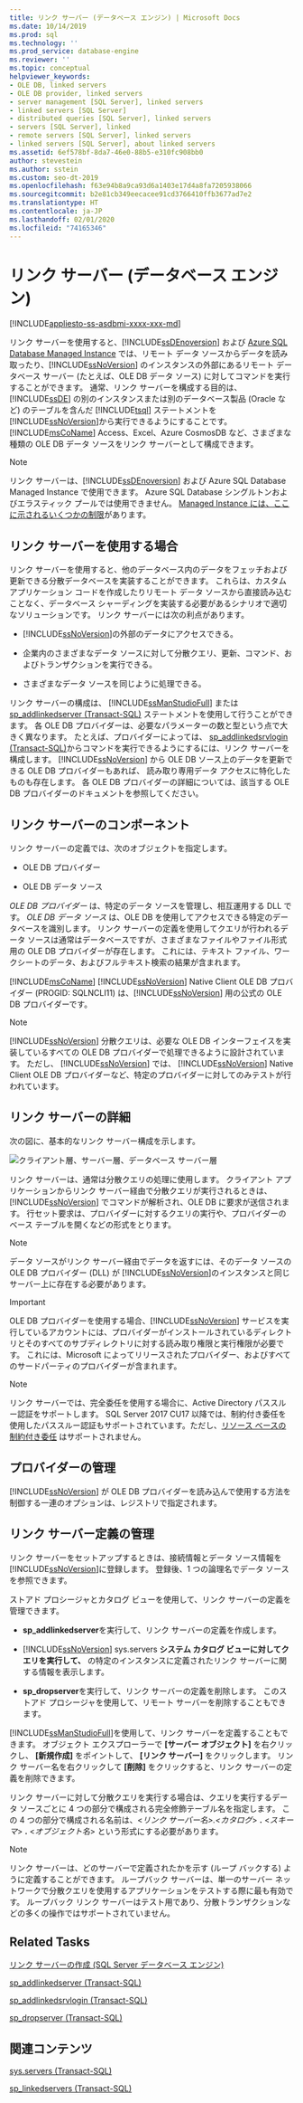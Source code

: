 ```yaml
---
title: リンク サーバー (データベース エンジン) | Microsoft Docs
ms.date: 10/14/2019
ms.prod: sql
ms.technology: ''
ms.prod_service: database-engine
ms.reviewer: ''
ms.topic: conceptual
helpviewer_keywords:
- OLE DB, linked servers
- OLE DB provider, linked servers
- server management [SQL Server], linked servers
- linked servers [SQL Server]
- distributed queries [SQL Server], linked servers
- servers [SQL Server], linked
- remote servers [SQL Server], linked servers
- linked servers [SQL Server], about linked servers
ms.assetid: 6ef578bf-8da7-46e0-88b5-e310fc908bb0
author: stevestein
ms.author: sstein
ms.custom: seo-dt-2019
ms.openlocfilehash: f63e94b8a9ca93d6a1403e17d4a8fa7205938066
ms.sourcegitcommit: b2e81cb349eecacee91cd3766410ffb3677ad7e2
ms.translationtype: HT
ms.contentlocale: ja-JP
ms.lasthandoff: 02/01/2020
ms.locfileid: "74165346"
---
```

# <a name="linked-servers-database-engine"></a>リンク サーバー (データベース エンジン)

[!INCLUDE[appliesto-ss-asdbmi-xxxx-xxx-md](../../includes/appliesto-ss-asdbmi-xxxx-xxx-md.md)]

  リンク サーバーを使用すると、[!INCLUDE[ssDEnoversion](../../includes/ssdenoversion-md.md)] および [Azure SQL Database Managed Instance](https://docs.microsoft.com/azure/sql-database/sql-database-managed-instance-index) では、リモート データ ソースからデータを読み取ったり、[!INCLUDE[ssNoVersion](../../includes/ssnoversion-md.md)] のインスタンスの外部にあるリモート データベース サーバー (たとえば、OLE DB データ ソース) に対してコマンドを実行することができます。 通常、リンク サーバーを構成する目的は、 [!INCLUDE[ssDE](../../includes/ssde-md.md)] の別のインスタンスまたは別のデータベース製品 (Oracle など) のテーブルを含んだ [!INCLUDE[tsql](../../includes/tsql-md.md)] ステートメントを [!INCLUDE[ssNoVersion](../../includes/ssnoversion-md.md)]から実行できるようにすることです。 [!INCLUDE[msCoName](../../includes/msconame-md.md)] Access、Excel、Azure CosmosDB など、さまざまな種類の OLE DB データ ソースをリンク サーバーとして構成できます。

> [!NOTE]
> リンク サーバーは、[!INCLUDE[ssDEnoversion](../../includes/ssdenoversion-md.md)] および Azure SQL Database Managed Instance で使用できます。 Azure SQL Database シングルトンおよびエラスティック プールでは使用できません。 [Managed Instance には、ここに示されるいくつかの制限](https://docs.microsoft.com/azure/sql-database/sql-database-managed-instance-transact-sql-information#linked-servers)があります。 

## <a name="when-to-use-linked-servers"></a>リンク サーバーを使用する場合

  リンク サーバーを使用すると、他のデータベース内のデータをフェッチおよび更新できる分散データベースを実装することができます。 これらは、カスタム アプリケーション コードを作成したりリモート データ ソースから直接読み込むことなく、データベース シャーディングを実装する必要があるシナリオで適切なソリューションです。 リンク サーバーには次の利点があります。  
  
-   [!INCLUDE[ssNoVersion](../../includes/ssnoversion-md.md)]の外部のデータにアクセスできる。  
  
-   企業内のさまざまなデータ ソースに対して分散クエリ、更新、コマンド、およびトランザクションを実行できる。  
  
-   さまざまなデータ ソースを同じように処理できる。  
  
リンク サーバーの構成は、 [!INCLUDE[ssManStudioFull](../../includes/ssmanstudiofull-md.md)] または [sp_addlinkedserver &#40;Transact-SQL&#41;](../../relational-databases/system-stored-procedures/sp-addlinkedserver-transact-sql.md) ステートメントを使用して行うことができます。 各 OLE DB プロバイダーは、必要なパラメーターの数と型という点で大きく異なります。 たとえば、プロバイダーによっては、 [sp_addlinkedsrvlogin &#40;Transact-SQL&#41;](../../relational-databases/system-stored-procedures/sp-addlinkedsrvlogin-transact-sql.md)からコマンドを実行できるようにするには、リンク サーバーを構成します。 [!INCLUDE[ssNoVersion](../../includes/ssnoversion-md.md)] から OLE DB ソース上のデータを更新できる OLE DB プロバイダーもあれば、 読み取り専用データ アクセスに特化したものも存在します。 各 OLE DB プロバイダーの詳細については、該当する OLE DB プロバイダーのドキュメントを参照してください。  
  
## <a name="linked-server-components"></a>リンク サーバーのコンポーネント  
 リンク サーバーの定義では、次のオブジェクトを指定します。  
  
-   OLE DB プロバイダー  
  
-   OLE DB データ ソース  
  
*OLE DB プロバイダー* は、特定のデータ ソースを管理し、相互運用する DLL です。 *OLE DB データ ソース* は、OLE DB を使用してアクセスできる特定のデータベースを識別します。 リンク サーバーの定義を使用してクエリが行われるデータ ソースは通常はデータベースですが、さまざまなファイルやファイル形式用の OLE DB プロバイダーが存在します。 これには、テキスト ファイル、ワークシートのデータ、およびフルテキスト検索の結果が含まれます。  
  
[!INCLUDE[msCoName](../../includes/msconame-md.md)] [!INCLUDE[ssNoVersion](../../includes/ssnoversion-md.md)] Native Client OLE DB プロバイダー (PROGID: SQLNCLI11) は、[!INCLUDE[ssNoVersion](../../includes/ssnoversion-md.md)] 用の公式の OLE DB プロバイダーです。  
  
> [!NOTE]  
> [!INCLUDE[ssNoVersion](../../includes/ssnoversion-md.md)] 分散クエリは、必要な OLE DB インターフェイスを実装しているすべての OLE DB プロバイダーで処理できるように設計されています。 ただし、 [!INCLUDE[ssNoVersion](../../includes/ssnoversion-md.md)] では、 [!INCLUDE[ssNoVersion](../../includes/ssnoversion-md.md)] Native Client OLE DB プロバイダーなど、特定のプロバイダーに対してのみテストが行われています。  
  
## <a name="linked-server-details"></a>リンク サーバーの詳細  
 次の図に、基本的なリンク サーバー構成を示します。  
  
 ![クライアント層、サーバー層、データベース サーバー層](../../relational-databases/linked-servers/media/lsvr.gif "クライアント層、サーバー層、データベース サーバー層")  
  
リンク サーバーは、通常は分散クエリの処理に使用します。 クライアント アプリケーションからリンク サーバー経由で分散クエリが実行されるときは、 [!INCLUDE[ssNoVersion](../../includes/ssnoversion-md.md)] でコマンドが解析され、OLE DB に要求が送信されます。 行セット要求は、プロバイダーに対するクエリの実行や、プロバイダーのベース テーブルを開くなどの形式をとります。  

> [!NOTE]
> データ ソースがリンク サーバー経由でデータを返すには、そのデータ ソースの OLE DB プロバイダー (DLL) が [!INCLUDE[ssNoVersion](../../includes/ssnoversion-md.md)]のインスタンスと同じサーバー上に存在する必要があります。  
 
> [!IMPORTANT]
> OLE DB プロバイダーを使用する場合、[!INCLUDE[ssNoVersion](../../includes/ssnoversion-md.md)] サービスを実行しているアカウントには、プロバイダーがインストールされているディレクトリとそのすべてのサブディレクトリに対する読み取り権限と実行権限が必要です。 これには、Microsoft によってリリースされたプロバイダー、およびすべてのサードパーティのプロバイダーが含まれます。

> [!NOTE]
> リンク サーバーでは、完全委任を使用する場合に、Active Directory パススルー認証をサポートします。 SQL Server 2017 CU17 以降では、制約付き委任を使用したパススルー認証もサポートされています。ただし、[リソース ベースの制約付き委任](https://docs.microsoft.com/windows-server/security/kerberos/kerberos-constrained-delegation-overview) はサポートされません。

## <a name="managing-providers"></a>プロバイダーの管理  
[!INCLUDE[ssNoVersion](../../includes/ssnoversion-md.md)] が OLE DB プロバイダーを読み込んで使用する方法を制御する一連のオプションは、レジストリで指定されます。  
  
## <a name="managing-linked-server-definitions"></a>リンク サーバー定義の管理  
リンク サーバーをセットアップするときは、接続情報とデータ ソース情報を [!INCLUDE[ssNoVersion](../../includes/ssnoversion-md.md)]に登録します。 登録後、1 つの論理名でデータ ソースを参照できます。  
  
ストアド プロシージャとカタログ ビューを使用して、リンク サーバーの定義を管理できます。  
  
-   **sp_addlinkedserver**を実行して、リンク サーバーの定義を作成します。  
  
-   [!INCLUDE[ssNoVersion](../../includes/ssnoversion-md.md)] sys.servers **システム カタログ ビューに対してクエリを実行して、** の特定のインスタンスに定義されたリンク サーバーに関する情報を表示します。  
  
-   **sp_dropserver**を実行して、リンク サーバーの定義を削除します。 このストアド プロシージャを使用して、リモート サーバーを削除することもできます。  
  
[!INCLUDE[ssManStudioFull](../../includes/ssmanstudiofull-md.md)]を使用して、リンク サーバーを定義することもできます。 オブジェクト エクスプローラーで **[サーバー オブジェクト]** を右クリックし、 **[新規作成]** をポイントして、 **[リンク サーバー]** をクリックします。 リンク サーバー名を右クリックして **[削除]** をクリックすると、リンク サーバーの定義を削除できます。  
  
 リンク サーバーに対して分散クエリを実行する場合は、クエリを実行するデータ ソースごとに 4 つの部分で構成される完全修飾テーブル名を指定します。 この 4 つの部分で構成される名前は、<_リンク サーバー名>.<カタログ_> **.** <_スキーマ_> **.** <_オブジェクト名_> という形式にする必要があります。  
  
> [!NOTE]  
> リンク サーバーは、どのサーバーで定義されたかを示す (ループ バックする) ように定義することができます。 ループバック サーバーは、単一のサーバー ネットワークで分散クエリを使用するアプリケーションをテストする際に最も有効です。 ループバック リンク サーバーはテスト用であり、分散トランザクションなどの多くの操作ではサポートされていません。  
  
## <a name="related-tasks"></a>Related Tasks  
 [リンク サーバーの作成 &#40;SQL Server データベース エンジン&#41;](../../relational-databases/linked-servers/create-linked-servers-sql-server-database-engine.md)  
  
 [sp_addlinkedserver &#40;Transact-SQL&#41;](../../relational-databases/system-stored-procedures/sp-addlinkedserver-transact-sql.md)  
  
 [sp_addlinkedsrvlogin &#40;Transact-SQL&#41;](../../relational-databases/system-stored-procedures/sp-addlinkedsrvlogin-transact-sql.md)  
  
 [sp_dropserver &#40;Transact-SQL&#41;](../../relational-databases/system-stored-procedures/sp-dropserver-transact-sql.md)  
  
## <a name="related-content"></a>関連コンテンツ  
 [sys.servers &#40;Transact-SQL&#41;](../../relational-databases/system-catalog-views/sys-servers-transact-sql.md)  
  
 [sp_linkedservers &#40;Transact-SQL&#41;](../../relational-databases/system-stored-procedures/sp-linkedservers-transact-sql.md)  
  
  
